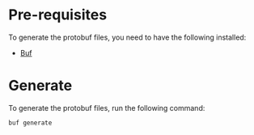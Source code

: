 # Pre-requisites

To generate the protobuf files, you need to have the following installed:

- [Buf](https://buf.build/docs/installation)

# Generate

To generate the protobuf files, run the following command:

```bash
buf generate
```
